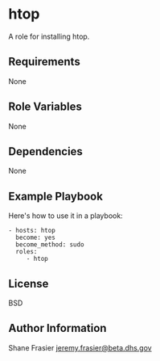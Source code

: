htop
====

A role for installing htop.

Requirements
------------

None

Role Variables
--------------

None

Dependencies
------------

None

Example Playbook
----------------

Here's how to use it in a playbook:

    - hosts: htop
      become: yes
      become_method: sudo
      roles:
         - htop

License
-------

BSD

Author Information
------------------

Shane Frasier <jeremy.frasier@beta.dhs.gov>
